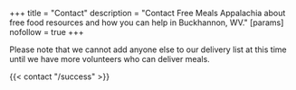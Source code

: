 +++
title = "Contact"
description = "Contact Free Meals Appalachia about free food resources and how you can help in Buckhannon, WV."
[params]
  nofollow = true
+++

Please note that we cannot add anyone else to our delivery list at this time until we have more volunteers who can deliver meals.

{{< contact "/success" >}}